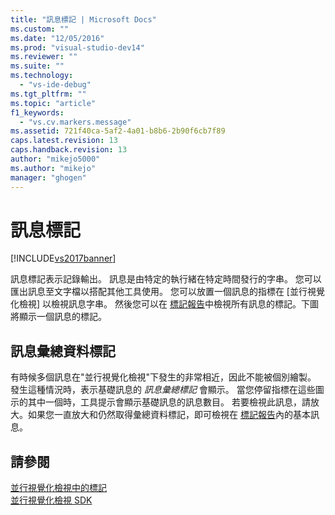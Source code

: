 ```yaml
---
title: "訊息標記 | Microsoft Docs"
ms.custom: ""
ms.date: "12/05/2016"
ms.prod: "visual-studio-dev14"
ms.reviewer: ""
ms.suite: ""
ms.technology: 
  - "vs-ide-debug"
ms.tgt_pltfrm: ""
ms.topic: "article"
f1_keywords: 
  - "vs.cv.markers.message"
ms.assetid: 721f40ca-5af2-4a01-b8b6-2b90f6cb7f89
caps.latest.revision: 13
caps.handback.revision: 13
author: "mikejo5000"
ms.author: "mikejo"
manager: "ghogen"
---
```

# 訊息標記
[!INCLUDE[vs2017banner](../code-quality/includes/vs2017banner.md)]

訊息標記表示記錄輸出。  訊息是由特定的執行緒在特定時間發行的字串。  您可以匯出訊息至文字檔以搭配其他工具使用。  您可以放置一個訊息的指標在 \[並行視覺化檢視\] 以檢視訊息字串。  然後您可以在 [標記報告](../profiling/markers-report.md)中檢視所有訊息的標記。下圖將顯示一個訊息的標記。  
  
## 訊息彙總資料標記  
 有時候多個訊息在"並行視覺化檢視"下發生的非常相近，因此不能被個別繪製。  發生這種情況時，表示基礎訊息的 *訊息彙總標記* 會顯示。  當您停留指標在這些圖示的其中一個時，工具提示會顯示基礎訊息的訊息數目。  若要檢視此訊息，請放大。如果您一直放大和仍然取得彙總資料標記，即可檢視在 [標記報告](../profiling/markers-report.md)內的基本訊息。  
  
## 請參閱  
 [並行視覺化檢視中的標記](../profiling/concurrency-visualizer-markers.md)   
 [並行視覺化檢視 SDK](../profiling/concurrency-visualizer-sdk.md)